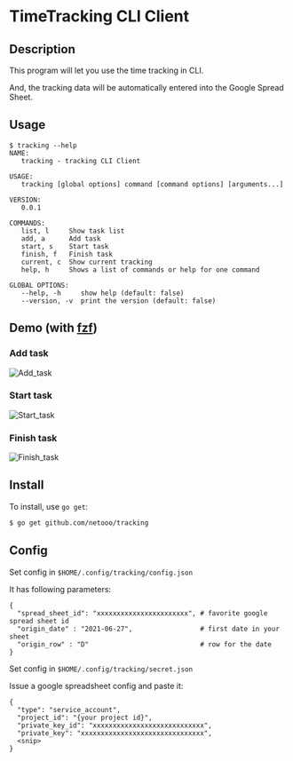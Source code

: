 # TimeTracking CLI Client
## Description
This program will let you use the time tracking in CLI.

And, the tracking data will be automatically entered into the Google Spread Sheet.

## Usage
```
$ tracking --help
NAME:
   tracking - tracking CLI Client

USAGE:
   tracking [global options] command [command options] [arguments...]

VERSION:
   0.0.1

COMMANDS:
   list, l     Show task list
   add, a      Add task
   start, s    Start task
   finish, f   Finish task
   current, c  Show current tracking
   help, h     Shows a list of commands or help for one command

GLOBAL OPTIONS:
   --help, -h     show help (default: false)
   --version, -v  print the version (default: false)
```

## Demo (with [fzf](https://github.com/junegunn/fzf))
### Add task
![Add_task](https://user-images.githubusercontent.com/46105888/138991428-e272d358-a340-46de-8692-19884e2ed80e.gif)

### Start task
![Start_task](https://user-images.githubusercontent.com/46105888/138991566-5950085a-05af-4639-bfba-0051c5e99ec4.gif)

### Finish task
![Finish_task](https://user-images.githubusercontent.com/46105888/138991571-b54c8900-c94a-42a0-8e72-ed2055f7637f.gif)

## Install
To install, use `go get`:

```bash
$ go get github.com/netooo/tracking
```

## Config
Set config in `$HOME/.config/tracking/config.json`

It has following parameters:
```
{
  "spread_sheet_id": "xxxxxxxxxxxxxxxxxxxxxxx", # favorite google spread sheet id
  "origin_date" : "2021-06-27",                 # first date in your sheet
  "origin_row" : "D"                            # row for the date
}
```

Set config in `$HOME/.config/tracking/secret.json` 

Issue a google spreadsheet config and paste it:
```
{
  "type": "service_account",
  "project_id": "{your project id}",
  "private_key_id": "xxxxxxxxxxxxxxxxxxxxxxxxxxxx",
  "private_key": "xxxxxxxxxxxxxxxxxxxxxxxxxxxxxxx",
  <snip> 
}
```
